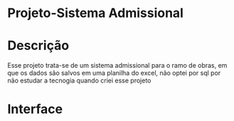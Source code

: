 # Projeto-Sistema Admissional
# Descrição
Esse projeto trata-se de um sistema admissional para o ramo de obras, em que os dados são salvos em uma planilha do excel, não optei por sql por não estudar a tecnogia quando criei esse projeto
# Interface
